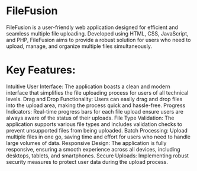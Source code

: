 # FileFusion
FileFusion is a user-friendly web application designed for efficient and seamless multiple file uploading. Developed using HTML, CSS, JavaScript, and PHP, FileFusion aims to provide a robust solution for users who need to upload, manage, and organize multiple files simultaneously.

# Key Features:
Intuitive User Interface: The application boasts a clean and modern interface that simplifies the file uploading process for users of all technical levels.
Drag and Drop Functionality: Users can easily drag and drop files into the upload area, making the process quick and hassle-free.
Progress Indicators: Real-time progress bars for each file upload ensure users are always aware of the status of their uploads.
File Type Validation: The application supports various file types and includes validation checks to prevent unsupported files from being uploaded.
Batch Processing: Upload multiple files in one go, saving time and effort for users who need to handle large volumes of data.
Responsive Design: The application is fully responsive, ensuring a smooth experience across all devices, including desktops, tablets, and smartphones.
Secure Uploads: Implementing robust security measures to protect user data during the upload process.


